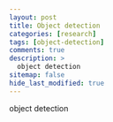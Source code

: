```yaml
---
layout: post
title: Object detection
categories: [research]
tags: [object-detection]
comments: true
description: >
  object detection
sitemap: false
hide_last_modified: true
---
```


object detection